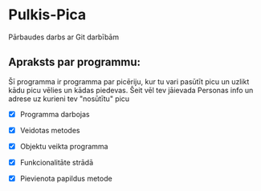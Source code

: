 # Pulkis-Pica
Pārbaudes darbs ar Git darbībām
## Apraksts par programmu:
Šī programma ir programma par picēriju, kur tu vari pasūtīt picu un uzlikt kādu picu vēlies un kādas piedevas.
Šeit vēl tev jāievada Personas info un adrese uz kurieni tev "nosūtītu" picu
 - [x] Programma darbojas
 - [x] Veidotas metodes
 - [x] Objektu veikta programma
 - [x] Funkcionalitāte strādā
 - [x] Pievienota papildus metode
 
